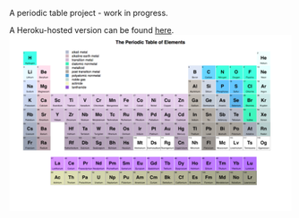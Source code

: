 A periodic table project - work in progress. 

A Heroku-hosted version can be found [here](https://periodic-table-prototype.herokuapp.com/). 
![screenshot](screenshot.png)
